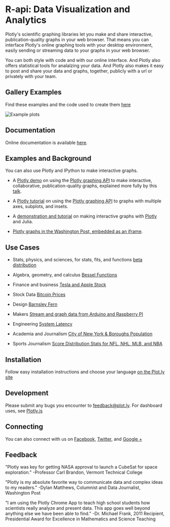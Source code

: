 R-api: Data Visualization and Analytics 
======

Plotly's scientific graphing libraries let you make and share interactive, publication-quality graphs
in your web browser. That means you can interface Plotly's online graphing tools with your desktop environment, 
easily sending or streaming data to your graphs in your web browser. 

You can both style with code and with our online interface. And Plotly also offers statistical tools for analalzing your data. 
And Plotly also makes it easy to post and share your data and graphs, together, publicly with a url or privately with your team.


Gallery Examples
-------------

Find these examples and the code used to create them [here](https://plot.ly/api)


  ![](https://f.cloud.github.com/assets/5034604/1587845/c6098d92-5242-11e3-816e-10d96a545efa.png "Example plots")


Documentation
-------------

Online documentation is available [here](https://plot.ly/api).

Examples and Background
--------

You can also use Plotly and IPython to make interactive graphs. 

- A [Plotly demo](http://nbviewer.ipython.org/7576511) on using the [Plotly graphing API](https://plot.ly/api/Python) to make interactive, collaborative, publication-quality graphs, explained more fully by this [talk](https://www.youtube.com/watch?v=zG8FYPFU9n4).

- A [Plotly tutorial](http://nbviewer.ipython.org/7628933) on using the [Plotly graphing API](https://plot.ly/api/Python) to graphs with multiple axes, subplots, and insets. 

- A [demonstration and tutorial](http://nbviewer.ipython.org/7551139) on making interactive graphs with [Plotly](https://plot.ly/) and Julia.

- [Plotly graphs in the Washington Post, embedded as an iframe](www.washingtonpost.com/blogs/wonkblog/wp/2013/06/14/do-low-taxes-on-the-rich-leave-the-middle-class-with-lower-wages/).


Use Cases
------------

- Stats, physics, and sciences, for stats, fits, and functions [beta distribution](https://plot.ly/~jackp/705/)

- Algebra, geometry, and calculus [Bessel Functions](https://plot.ly/~jackp/914/)

- Finance and business [Tesla and Apple Stock](https://plot.ly/~jackp/903/)

- Stock Data [Bitcoin Prices](https://plot.ly/~jackp/992/)

- Design [Barnsley Fern](https://plot.ly/~chris/403/)

- Makers [Stream and graph data from Arduino and Raspberry PI](https://plot.ly/~flann321/9/)

- Engineering [System Latency](https://plot.ly/~carmeloosh/84/)

- Academia and Journalism [City of New York & Boroughs Population](https://plot.ly/~Dreamshot/113/)

- Sports Journalism [Score Distribution Stats for NFL, NHL, MLB, and NBA](https://plot.ly/sdqlheatmaps)

Installation
------------

Follow easy installation instructions and choose your language [on the Plot.ly site](https://plot.ly/api/)

Development
-----------

Please submit any bugs you encounter to feedback@plot.ly. For dashboard uses, see [Plotly.js](https://plot.ly/developers)

Connecting
-----------

You can also connect with us on [Facebook](facebook.com/plotly), [Twitter](https://twitter.com/plotlygraphs), and [Google +](https://plus.google.com/+PlotLy)

Feedback
----------------------

"Plotly was key for getting NASA approval to launch a CubeSat for space exploration." 
-Professor Carl Brandon, Vermont Technical College

"Plotly is my absolute favorite way to communicate data and complex ideas to my readers." 
-Dylan Matthews, Columnist and Data Journalist, Washington Post

"I am using the Plotly Chrome App to teach high school students how scientists really analyze and present data. This app goes well beyond anything else we have been able to find."
-Dr. Michael Frank, 2011 Recipient, Presidential Award for Excellence in Mathematics and Science Teaching
